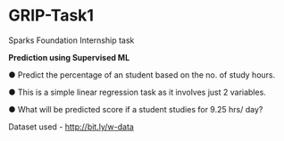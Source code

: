 # GRIP-Task1
Sparks Foundation Internship task

**Prediction using Supervised ML** 

● Predict the percentage of an student based on the no. of study hours. 

● This is a simple linear regression task as it involves just 2 variables.

● What will be predicted score if a student studies for 9.25 hrs/ day?

Dataset used - http://bit.ly/w-data
